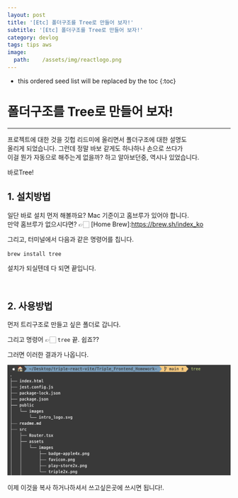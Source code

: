 ```yaml
---
layout: post
title: '[Etc] 폴더구조를 Tree로 만들어 보자!'
subtitle: '[Etc] 폴더구조를 Tree로 만들어 보자!'
category: devlog
tags: tips aws
image:
  path:    /assets/img/reactlogo.png
---
```


<!-- more -->

* this ordered seed list will be replaced by the toc
{:toc}  

# 폴더구조를 Tree로 만들어 보자!  
---

프로젝트에 대한 것을 깃헙 리드미에 올리면서 폴더구조에 대한 설명도  
올리게 되었습니다. 그런데 정말 바보 같게도 하나하나 손으로 쓰다가  
이걸 뭔가 자동으로 해주는게 없을까? 하고 알아보던중, 역시나 있었습니다.  

바로Tree!

## 1. 설치방법
일단 바로 설치 먼저 해볼까요? Mac 기준이고 홈브루가 있어야 합니다.  
만약 홈브루가 없으시다면? 👉🏻 [Home Brew]:https://brew.sh/index_ko  

그리고, 터미널에서 다음과 같은 명령어를 칩니다.  

`brew install tree`  

설치가 되실텐데 다 되면 끝입니다.  

<br/>

## 2. 사용방법

먼저 트리구조로 만들고 싶은 폴더로 갑니다.  

그리고 명령어 👉🏻 `tree` 끝. 쉽죠??  

그러면 이러한 결과가 나옵니다.  

![](../../../assets/img/tips/2022-07-01-tree/tree.png)  

이제 이것을 복사 하거나하셔서 쓰고싶은곳에 쓰시면 됩니다!.  
